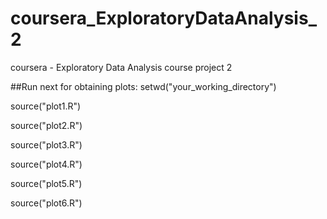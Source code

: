 # coursera_ExploratoryDataAnalysis_2
coursera - Exploratory Data Analysis course project 2

##Run next for obtaining plots:
setwd("your_working_directory")

source("plot1.R")

source("plot2.R")

source("plot3.R")

source("plot4.R")

source("plot5.R")

source("plot6.R")

